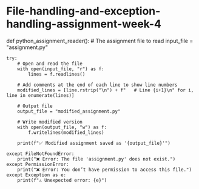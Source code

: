 # File-handling-and-exception-handling-assignment-week-4
def python_assignment_reader():
    # The assignment file to read
    input_file = "assignment.py"

    try:
        # Open and read the file
        with open(input_file, "r") as f:
            lines = f.readlines()

        # Add comments at the end of each line to show line numbers
        modified_lines = [line.rstrip("\n") + f"   # Line {i+1}\n" for i, line in enumerate(lines)]

        # Output file
        output_file = "modified_assignment.py"

        # Write modified version
        with open(output_file, "w") as f:
            f.writelines(modified_lines)

        print(f"✅ Modified assignment saved as '{output_file}'")

    except FileNotFoundError:
        print("❌ Error: The file 'assignment.py' does not exist.")
    except PermissionError:
        print("❌ Error: You don’t have permission to access this file.")
    except Exception as e:
        print(f"⚠️ Unexpected error: {e}")

